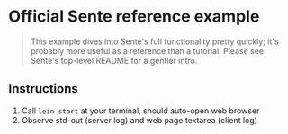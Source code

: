 # Official Sente reference example

> This example dives into Sente's full functionality pretty quickly; it's probably more useful as a reference than a tutorial. Please see Sente's top-level README for a gentler intro.

## Instructions

  1. Call `lein start` at your terminal, should auto-open web browser
  2. Observe std-out (server log) and web page textarea (client log)